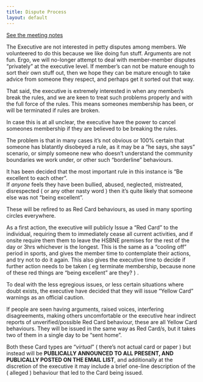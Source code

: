 ```yaml
---
title: Dispute Process
layout: default
---
```


[See the meeting notes](/admin/meeting/20130521.html)

The Executive are not interested in petty disputes among members.  We volunteered to do this because we like doing fun stuff.  Arguments are not fun. Ergo, we will no-longer attempt to deal with member-member disputes “privately” at the executive level.  If member’s can not be mature enough to sort their own stuff out, then we hope they can be mature enough to take advice from someone they respect, and perhaps get it sorted out that way.

That said, the executive is extremely interested in when any member/s break the rules, and we are keen to treat such problems properly and with the full force of the rules.    This means someones membership has been, or will be terminated if rules are broken.    

In case this is at all unclear, the executive have the power to cancel someones membership if they are believed to be breaking the rules. 

The problem is that in many cases it’s not obvious or 100% certain that someone has blatantly disobeyed a rule,  as it may be a “he says, she says” scenario, or simply someone new who doesn’t understand the community boundaries we work under, or other such “borderline” behaviours.  

It has been decided that  the most important rule in this instance is “Be excellent to each other”.  
If *anyone* feels they have been bullied, abused, neglected, mistreated, disrespected (  or any other nasty word )  then it’s quite likely that someone else was not “being excellent”.

These will be refired to as Red Card behaviours,  as used in many sporting circles everywhere.     

As a first action, the executive will publicly Issue a “Red Card”  to the individual, requiring them to immediately cease all current activities, and if onsite require them them to leave the HSBNE premises for the rest of the day or 3hrs whichever is the longest. This is the same as a “cooling off” period in sports, and gives the member time to contemplate their actions, and try not to do it again.  This also gives the executive time to decide if further action needs to be taken ( eg terminate membership, because none of these red things are “being excellent” are they? ) .

To deal with the less egregious issues, or less certain situations  where doubt exists, the executive have decided that they will issue “Yellow Card” warnings as an official caution.    

If people are seen having arguments, raised voices, interfering disagreements, making others uncomfortable or the executive hear indirect reports of unverified/possible Red Card behaviour,  these are all Yellow Card behaviours. They will be issued in the same way as Red Card/s, but it takes two of them in a single day to be “sent home”.  

Both these Card types are “*virtual*”  ( there’s not actual card or paper ) but instead will be **PUBLICALLY ANNOUNCED TO ALL PRESENT, AND PUBLICALLY POSTED ON THE EMAIL LIST**, and additionally at the discretion of the executive it may include a brief one-line description of the ( alleged ) behaviour that led to the Card being issued.  

